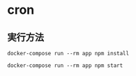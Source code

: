 # cron

## 実行方法

```
docker-compose run --rm app npm install

docker-compose run --rm app npm start
```
